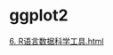 # ggplot2

[6. R语言数据科学工具.html](ggplot2%20e1163db8615c4289a799681c450f6b46/6._R%25E8%25AF%25AD%25E8%25A8%2580%25E6%2595%25B0%25E6%258D%25AE%25E7%25A7%2591%25E5%25AD%25A6%25E5%25B7%25A5%25E5%2585%25B7.html)